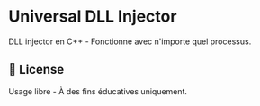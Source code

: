 # Universal DLL Injector

DLL injector  en C++ - Fonctionne avec n'importe quel processus.



## 📄 License

Usage libre - À des fins éducatives uniquement.
